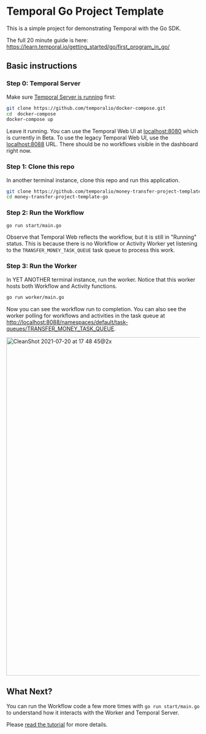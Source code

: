 # Temporal Go Project Template

This is a simple project for demonstrating Temporal with the Go SDK.

The full 20 minute guide is here: https://learn.temporal.io/getting_started/go/first_program_in_go/

## Basic instructions

### Step 0: Temporal Server

Make sure [Temporal Server is running](https://docs.temporal.io/docs/server/quick-install/) first:

```bash
git clone https://github.com/temporalio/docker-compose.git
cd  docker-compose
docker-compose up
```

Leave it running. You can use the Temporal Web UI at [localhost:8080](localhost:8080) which is currently in Beta. To use the legacy Temporal Web UI, use the [localhost:8088](localhost:8088) URL. There should be no workflows visible in the dashboard right now.

### Step 1: Clone this repo

In another terminal instance, clone this repo and run this application.

```bash
git clone https://github.com/temporalio/money-transfer-project-template-go
cd money-transfer-project-template-go
```

### Step 2: Run the Workflow

```bash
go run start/main.go
```

Observe that Temporal Web reflects the workflow, but it is still in "Running" status. This is because there is no Workflow or Activity Worker yet listening to the `TRANSFER_MONEY_TASK_QUEUE` task queue to process this work.

### Step 3: Run the Worker

In YET ANOTHER terminal instance, run the worker. Notice that this worker hosts both Workflow and Activity functions.

```bash
go run worker/main.go
```

Now you can see the workflow run to completion. You can also see the worker polling for workflows and activities in the task queue at [http://localhost:8088/namespaces/default/task-queues/TRANSFER_MONEY_TASK_QUEUE](http://localhost:8088/namespaces/default/task-queues/TRANSFER_MONEY_TASK_QUEUE).

<img width="882" alt="CleanShot 2021-07-20 at 17 48 45@2x" src="https://user-images.githubusercontent.com/6764957/126413160-18663430-bb7a-4d3a-874e-80598e1fa07d.png">

## What Next?

You can run the Workflow code a few more times with `go run start/main.go` to understand how it interacts with the Worker and Temporal Server.

Please [read the tutorial](https://learn.temporal.io/getting_started/go/first_program_in_go/) for more details.
